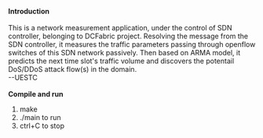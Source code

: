 **Introduction**<br><br>
This is a network measurement application, under the control of SDN controller, belonging to DCFabric project. Resolving the message from the SDN controller, it measures the traffic parameters passing through openflow switches of this SDN network passively. Then based on ARMA model, it predicts the next time slot's traffic volume and discovers the potentail DoS/DDoS attack flow(s) in the domain. <br>
--UESTC<br>
<br>
**Compile and run**<br>
1. make<br>
2. ./main to run<br>
3. ctrl+C to stop
